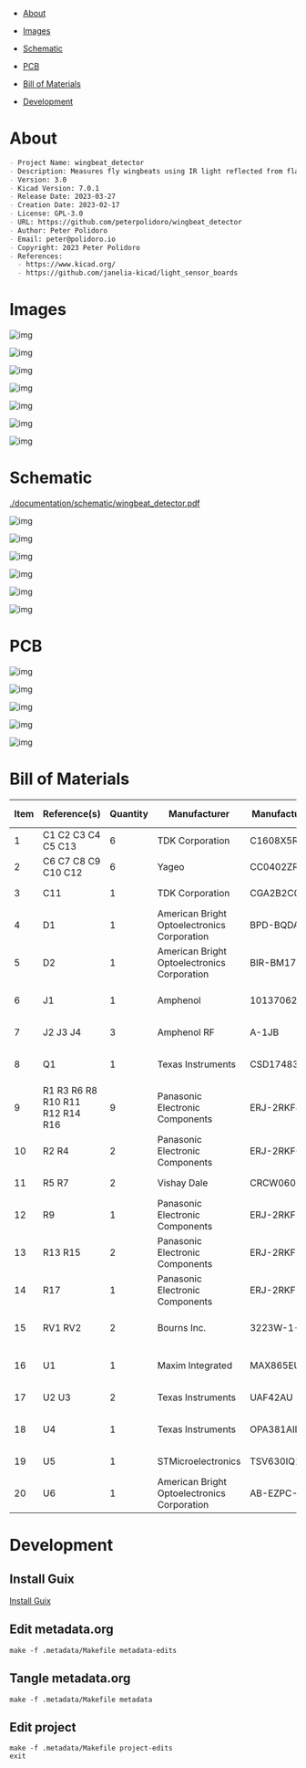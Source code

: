 - [About](#org9a92533)
- [Images](#org43ac4cc)
- [Schematic](#orgce1e773)
- [PCB](#org3c5ac81)
- [Bill of Materials](#orge7ea701)
- [Development](#orgcd69404)

    <!-- This file is generated automatically from metadata -->
    <!-- File edits may be overwritten! -->


<a id="org9a92533"></a>

# About

```markdown
- Project Name: wingbeat_detector
- Description: Measures fly wingbeats using IR light reflected from flapping fly wings.
- Version: 3.0
- Kicad Version: 7.0.1
- Release Date: 2023-03-27
- Creation Date: 2023-02-17
- License: GPL-3.0
- URL: https://github.com/peterpolidoro/wingbeat_detector
- Author: Peter Polidoro
- Email: peter@polidoro.io
- Copyright: 2023 Peter Polidoro
- References:
  - https://www.kicad.org/
  - https://github.com/janelia-kicad/light_sensor_boards
```


<a id="org43ac4cc"></a>

# Images

![img](./documentation/pcb/raytrace.png)

![img](./documentation/pcb/top.png)

![img](./documentation/pcb/bottom.png)

![img](./documentation/pcb/front.png)

![img](./documentation/pcb/back.png)

![img](./documentation/pcb/left.png)

![img](./documentation/pcb/right.png)


<a id="orgce1e773"></a>

# Schematic

[./documentation/schematic/wingbeat\_detector.pdf](./documentation/schematic/wingbeat_detector.pdf)

![img](./documentation/schematic/wingbeat_detector.svg)

![img](./documentation/schematic/wingbeat_detector-power.svg)

![img](./documentation/schematic/wingbeat_detector-filter.svg)

![img](./documentation/schematic/wingbeat_detector-photodiode.svg)

![img](./documentation/schematic/wingbeat_detector-led.svg)

![img](./documentation/schematic/wingbeat_detector-assembly.svg)


<a id="org3c5ac81"></a>

# PCB

![img](./documentation/pcb/wingbeat_detector-User_Drawings.png)

![img](./documentation/pcb/wingbeat_detector-F_Silkscreen.png)

![img](./documentation/pcb/wingbeat_detector-B_Silkscreen.png)

![img](./documentation/pcb/wingbeat_detector-F_Fab.png)

![img](./documentation/pcb/wingbeat_detector-B_Fab.png)


<a id="orge7ea701"></a>

# Bill of Materials

| Item | Reference(s)                    | Quantity | Manufacturer                                | Manufacturer Part Number | Vendor   | Vendor Part Number    | Description                      | Package          |
|---- |------------------------------- |-------- |------------------------------------------- |------------------------ |-------- |--------------------- |-------------------------------- |---------------- |
| 1    | C1 C2 C3 C4 C5 C13              | 6        | TDK Corporation                             | C1608X5R1C475K080AC      | Digi-Key | 445-7478-1-ND         | CAP CER 4.7UF 16V X5R 0603       |                  |
| 2    | C6 C7 C8 C9 C10 C12             | 6        | Yageo                                       | CC0402ZRY5V8BB104        | Digi-Key | 311-1375-1-ND         | CAP CER 0.1UF 25V Y5V            | 0402             |
| 3    | C11                             | 1        | TDK Corporation                             | CGA2B2C0G1H020C050BA     | Digi-Key | 445-5572-1-ND         | CAP CER 2PF 50V C0G              | 0402             |
| 4    | D1                              | 1        | American Bright Optoelectronics Corporation | BPD-BQDA38V-FZ04         | Digi-Key | BPD-BQDA38V-FZ04CT-ND | SENSOR PHOTODIODE RADIAL         |                  |
| 5    | D2                              | 1        | American Bright Optoelectronics Corporation | BIR-BM17J8V-FZ04         | Digi-Key | BIR-BM17J8V-FZ04CT-ND | 5MM 940 IR                       |                  |
| 6    | J1                              | 1        | Amphenol                                    | 10137062-00021LF         | Digi-Key | 609-6109-1-ND         | CONN RCP USB3.1 TYPEC 24P SMD RA |                  |
| 7    | J2 J3 J4                        | 3        | Amphenol RF                                 | A-1JB                    | Digi-Key | 115-A-1JBCT-ND        | CONN UMC JACK STR 50 OHM SMD     |                  |
| 8    | Q1                              | 1        | Texas Instruments                           | CSD17483F4               | Digi-Key | 296-38914-1-ND        | MOSFET N-CH 30V 1.5A 3PICOSTAR   |                  |
| 9    | R1 R3 R6 R8 R10 R11 R12 R14 R16 | 9        | Panasonic Electronic Components             | ERJ-2RKF4992X            | Digi-Key | P49.9KLCT-ND          | RES SMD 49.9K OHM 1% 1/10W       | 0402             |
| 10   | R2 R4                           | 2        | Panasonic Electronic Components             | ERJ-2RKF6812X            | Digi-Key | P68.1KLCT-ND          | RES SMD 68.1K OHM 1% 1/10W       | 0402             |
| 11   | R5 R7                           | 2        | Vishay Dale                                 | CRCW06033M65FKEA         | Digi-Key | 541-3.65MHCT-ND       | RES SMD 3.65M OHM 1% 1/10W       | 0603             |
| 12   | R9                              | 1        | Panasonic Electronic Components             | ERJ-2RKF2490X            | Digi-Key | P249LCT-ND            | RES SMD 249 OHM 1% 1/10W         | 0402             |
| 13   | R13 R15                         | 2        | Panasonic Electronic Components             | ERJ-2RKF2322X            | Digi-Key | P23.2KLCT-ND          | RES SMD 23.2K OHM 1% 1/10W       | 0402             |
| 14   | R17                             | 1        | Panasonic Electronic Components             | ERJ-2RKF2001X            | Digi-Key | P2.00KLCT-ND          | RES SMD 2K OHM 1% 1/10W          | 0402             |
| 15   | RV1 RV2                         | 2        | Bourns Inc.                                 | 3223W-1-504E             | Digi-Key | 3223W-1-504ECT-ND     | TRIMMER 500K OHM 0.125W J LEAD   |                  |
| 16   | U1                              | 1        | Maxim Integrated                            | MAX865EUA+               | Digi-Key | MAX865EUA+-ND         | IC REG CHARGE PUMP INV DL 8UMAX  | SOP65P490X110-8N |
| 17   | U2 U3                           | 2        | Texas Instruments                           | UAF42AU                  | Digi-Key | UAF42AU-ND            | IC UNIV ACTIVE FILTER 16-SOIC    |                  |
| 18   | U4                              | 1        | Texas Instruments                           | OPA381AIDRBT             | Digi-Key | 296-17363-1-ND        | IC TRANSIMPEDANCE 1 CIRCUIT 8SON |                  |
| 19   | U5                              | 1        | STMicroelectronics                          | TSV630IQ1T               | Digi-Key | 497-17045-1-ND        | IC OPAMP GP 1 CIRCUIT            | 6DFN             |
| 20   | U6                              | 1        | American Bright Optoelectronics Corporation | AB-EZPC-10               | Digi-Key | AB-EZPC-10CT-ND       | IC LED DRIVER LINEAR 50MA        | 6DFN             |


<a id="orgcd69404"></a>

# Development


## Install Guix

[Install Guix](https://guix.gnu.org/manual/en/html_node/Binary-Installation.html)


## Edit metadata.org

    make -f .metadata/Makefile metadata-edits


## Tangle metadata.org

    make -f .metadata/Makefile metadata


## Edit project

    make -f .metadata/Makefile project-edits
    exit